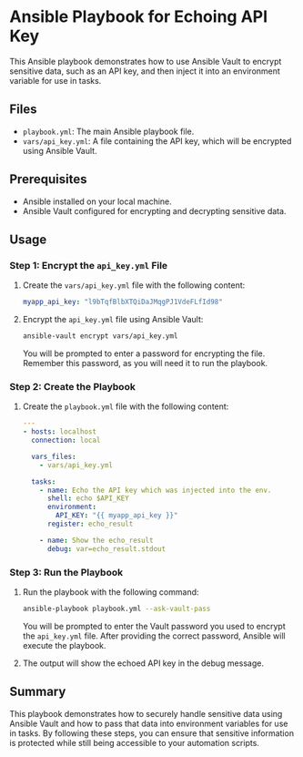# Ansible Playbook for Echoing API Key

This Ansible playbook demonstrates how to use Ansible Vault to encrypt sensitive data, such as an API key, and then inject it into an environment variable for use in tasks.

## Files

- `playbook.yml`: The main Ansible playbook file.
- `vars/api_key.yml`: A file containing the API key, which will be encrypted using Ansible Vault.

## Prerequisites

- Ansible installed on your local machine.
- Ansible Vault configured for encrypting and decrypting sensitive data.

## Usage

### Step 1: Encrypt the `api_key.yml` File

1. Create the `vars/api_key.yml` file with the following content:

    ```yaml
    myapp_api_key: "l9bTqfBlbXTQiDaJMqgPJ1VdeFLfId98"
    ```

2. Encrypt the `api_key.yml` file using Ansible Vault:

    ```sh
    ansible-vault encrypt vars/api_key.yml
    ```

    You will be prompted to enter a password for encrypting the file. Remember this password, as you will need it to run the playbook.

### Step 2: Create the Playbook

1. Create the `playbook.yml` file with the following content:

    ```yaml
    ---
    - hosts: localhost
      connection: local

      vars_files:
        - vars/api_key.yml

      tasks:
        - name: Echo the API key which was injected into the env. 
          shell: echo $API_KEY
          environment: 
            API_KEY: "{{ myapp_api_key }}"
          register: echo_result

        - name: Show the echo_result
          debug: var=echo_result.stdout
    ```

### Step 3: Run the Playbook

1. Run the playbook with the following command:

    ```sh
    ansible-playbook playbook.yml --ask-vault-pass
    ```

    You will be prompted to enter the Vault password you used to encrypt the `api_key.yml` file. After providing the correct password, Ansible will execute the playbook.

2. The output will show the echoed API key in the debug message.

## Summary

This playbook demonstrates how to securely handle sensitive data using Ansible Vault and how to pass that data into environment variables for use in tasks. By following these steps, you can ensure that sensitive information is protected while still being accessible to your automation scripts.
